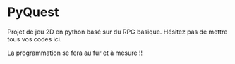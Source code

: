 # PyQuest
Projet de jeu 2D en python basé sur du RPG basique. Hésitez pas de mettre tous vos codes ici.

La programmation se fera au fur et à mesure !!
